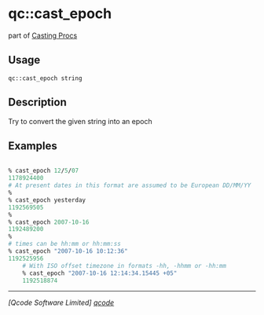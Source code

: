 qc::cast_epoch
==============

part of [Casting Procs](../qc/wiki/CastPage)

Usage
-----
`qc::cast_epoch string`

Description
-----------
Try to convert the given string into an epoch

Examples
--------
```tcl

% cast_epoch 12/5/07
1178924400
# At present dates in this format are assumed to be European DD/MM/YY
%
% cast_epoch yesterday
1192569505
%
% cast_epoch 2007-10-16
1192489200
% 
# times can be hh:mm or hh:mm:ss
% cast_epoch "2007-10-16 10:12:36"
1192525956
    # With ISO offset timezone in formats -hh, -hhmm or -hh:mm
    % cast_epoch "2007-10-16 12:14:34.15445 +05"
    1192518874

```

----------------------------------
*[Qcode Software Limited] [qcode]*

[qcode]: http://www.qcode.co.uk "Qcode Software"